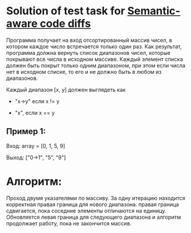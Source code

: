 # Solution of test task for [Semantic-aware code diffs](https://internship.jetbrains.com/projects/817/)
Программа получает на вход отсортированный массив чисел, в котором каждое число встречается только один раз. Как результат, программа должна вернуть список диапазонов чисел, которые покрывают все числа в исходном массиве. Каждый элемент списка должен быть покрыт только одним диапазоном, при этом если числа нет в исходном списке, то его и не должно быть в любом из диапазонов.

Каждый диапазон [x, y] должен выглядеть как

* "x->y" если x != y

* "x", если x == y

## Пример 1:

Вход: array = [0, 1, 5, 9]

Выход: ["0->1", "5", "9"]

# Алгоритм:
Проход двумя указателями по массиву. За одну итерацию находится корректная правая граница для нового диапазона: правая граница сдвигается, пока соседние элементы отличаются на единицу. Обновляется левая граница для следующего диапазона и алгоритм продолжает работу, пока не закончится массив.
